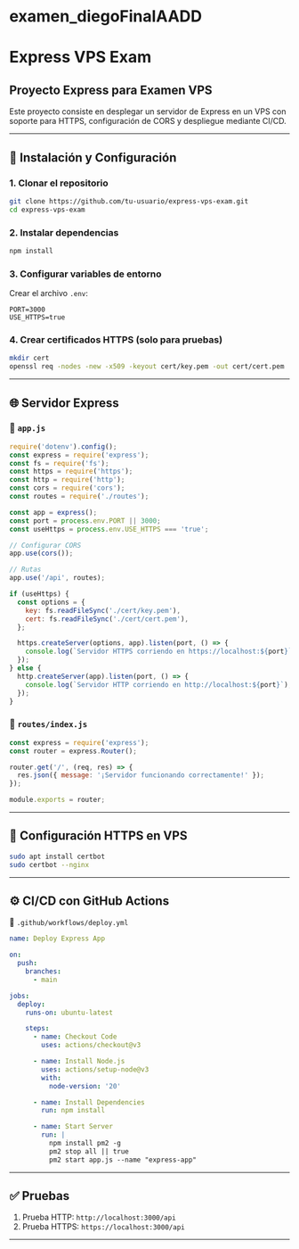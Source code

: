 # examen_diegoFinalAADD

# Express VPS Exam

## Proyecto Express para Examen VPS
Este proyecto consiste en desplegar un servidor de Express en un VPS con soporte para HTTPS, configuración de CORS y despliegue mediante CI/CD.

---

## 🚀 **Instalación y Configuración**

### 1. Clonar el repositorio
```bash
git clone https://github.com/tu-usuario/express-vps-exam.git
cd express-vps-exam
```

### 2. Instalar dependencias
```bash
npm install
```

### 3. Configurar variables de entorno
Crear el archivo `.env`:
```env
PORT=3000
USE_HTTPS=true
```

### 4. Crear certificados HTTPS (solo para pruebas)
```bash
mkdir cert
openssl req -nodes -new -x509 -keyout cert/key.pem -out cert/cert.pem
```

---

## 🌐 **Servidor Express**

### 📂 `app.js`
```javascript
require('dotenv').config();
const express = require('express');
const fs = require('fs');
const https = require('https');
const http = require('http');
const cors = require('cors');
const routes = require('./routes');

const app = express();
const port = process.env.PORT || 3000;
const useHttps = process.env.USE_HTTPS === 'true';

// Configurar CORS
app.use(cors());

// Rutas
app.use('/api', routes);

if (useHttps) {
  const options = {
    key: fs.readFileSync('./cert/key.pem'),
    cert: fs.readFileSync('./cert/cert.pem'),
  };

  https.createServer(options, app).listen(port, () => {
    console.log(`Servidor HTTPS corriendo en https://localhost:${port}`);
  });
} else {
  http.createServer(app).listen(port, () => {
    console.log(`Servidor HTTP corriendo en http://localhost:${port}`);
  });
}
```

### 📂 `routes/index.js`
```javascript
const express = require('express');
const router = express.Router();

router.get('/', (req, res) => {
  res.json({ message: '¡Servidor funcionando correctamente!' });
});

module.exports = router;
```

---

## 🔐 **Configuración HTTPS en VPS**
```bash
sudo apt install certbot
sudo certbot --nginx
```

---

## ⚙️ **CI/CD con GitHub Actions**

📂 `.github/workflows/deploy.yml`
```yaml
name: Deploy Express App

on:
  push:
    branches:
      - main

jobs:
  deploy:
    runs-on: ubuntu-latest

    steps:
      - name: Checkout Code
        uses: actions/checkout@v3

      - name: Install Node.js
        uses: actions/setup-node@v3
        with:
          node-version: '20'

      - name: Install Dependencies
        run: npm install

      - name: Start Server
        run: |
          npm install pm2 -g
          pm2 stop all || true
          pm2 start app.js --name "express-app"
```

---

## ✅ **Pruebas**
1. Prueba HTTP: `http://localhost:3000/api`
2. Prueba HTTPS: `https://localhost:3000/api`

---


